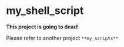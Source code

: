 # my_shell_script
**This project is going to dead!**

Please refer to another project `**my_scripts**`
